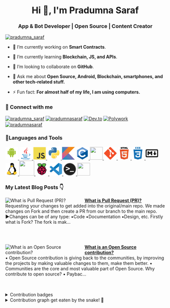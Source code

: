 
<!--<p align="center"><img src="https://readme-typing-svg.herokuapp.com?color=%230032FF&size=25&lines=+++++++++++++Hi+%F0%9F%91%8B%2C+I'm+Pradumna+Saraf+++++++++++++"></p>-->

 <h1 align="center">Hi 👋, I'm Pradumna Saraf</h1>
<!--<h1 align="center">Hi <img src="https://github.com/TheDudeThatCode/TheDudeThatCode/blob/master/Assets/Hi.gif" width="40px">, I'm Pradumna Saraf</h1>-->
<h3 align="center">App & Bot Developer | Open Source | Content Creator </h3>

<p align="left"> <a href="https://twitter.com/intent/follow?screen_name=pradumna_saraf" target="blank"><img src="https://img.shields.io/twitter/follow/pradumna_saraf?logo=twitter&style=for-the-badge" alt="pradumna_saraf" /></a> </p>

- 🔭 I’m currently working on **Smart Contracts**.

- 🌱 I’m currently learning **Blockchain, JS, and APIs**.

- 👯 I’m looking to collaborate on **GitHub**.

- 💬 Ask me about **Open Source, Android, Blockchain, smartphones, and other tech-related stuff.**

- ⚡ Fun fact: **For almost half of my life, I am using computers.**

<h3 align="left">🤝 Connect with me</h3>
<p align="left">
<a href="https://twitter.com/intent/follow?screen_name=pradumna_saraf" target="blank"><img align="center" src="https://raw.githubusercontent.com/rahuldkjain/github-profile-readme-generator/master/src/images/icons/Social/twitter.svg" alt="pradumna_saraf" height="30" width="40" /></a>
<a href="https://linkedin.com/in/pradumnasaraf" target="blank"><img align="center" src="https://raw.githubusercontent.com/rahuldkjain/github-profile-readme-generator/master/src/images/icons/Social/linked-in-alt.svg" alt="pradumnasaraf" height="30" width="40" /></a>
<a href="https://dev.to/pradumnasaraf" target="blank"><img align="center" src="https://user-images.githubusercontent.com/90956475/150676257-19e73355-3f51-42b9-9001-d4ed5b08c977.png" alt="Dev.to" height="30" width="30" /></a>
<a href="https://www.polywork.com/pradumnasaraf" target="blank"><img align="center" src="https://user-images.githubusercontent.com/90956475/150676434-87b39aff-7d90-4316-83e3-ec0c76a40135.png" alt="Polywork" height="33" width="33" /></a>
<a href="https://fb.com/pradumnasaraf" target="blank"><img align="center" src="https://raw.githubusercontent.com/rahuldkjain/github-profile-readme-generator/master/src/images/icons/Social/facebook.svg" alt="pradumnasaraf" height="30" width="40" /></a>
</p>

<h3 align="left">🔨Languages and Tools</h3>
<p align="left"> 
<a href="https://developer.android.com" target="_blank"> <img src="https://raw.githubusercontent.com/devicons/devicon/master/icons/android/android-original-wordmark.svg" alt="android" width="40" height="40"/> </a>  <a href="https://www.java.com/en/download/help/whatis_java.html" target="_blank"> <img src="https://raw.githubusercontent.com/devicons/devicon/master/icons/java/java-original.svg" alt="java" width="40" height="40"/> </a> <a href="https://www.javascript.com/" target="_blank"> <img src="https://raw.githubusercontent.com/devicons/devicon/master/icons/javascript/javascript-original.svg" alt="javascript" width="40" height="40"/> </a> <a href="https://www.python.org/" target="_blank"> <img src="https://raw.githubusercontent.com/devicons/devicon/master/icons/python/python-original.svg" alt="Python" width="43" height="43"/> </a>  <a href="https://kotlinlang.org/" target="_blank"> <img src="https://raw.githubusercontent.com/devicons/devicon/master/icons/kotlin/kotlin-original.svg" alt="kotlin" width="40" height="40"/></a> <a href="https://en.wikipedia.org/wiki/The_C_Programming_Language" target="_blank"> <img src= "https://raw.githubusercontent.com/devicons/devicon/master/icons/c/c-original.svg" width="40" height="40"/><a href="https://soliditylang.org/" target="_blank"> <img src= "https://user-images.githubusercontent.com/90956475/150676923-f770d9b7-7231-4fec-a0ed-3bd66d723b70.png" width="40" height="40"/> </a><a href="https://git-scm.com/" target="_blank"> <img src= "https://raw.githubusercontent.com/devicons/devicon/master/icons/git/git-original.svg" alt="git" width="40" height="40"/> </a><a href="https://www.w3schools.com/html/" target="_blank"> <img src="https://raw.githubusercontent.com/devicons/devicon/master/icons/html5/html5-original-wordmark.svg" alt="html5" width="40" height="40"/> </a>  <a href="https://www.w3schools.com/css/" target="_blank"> <img src="https://raw.githubusercontent.com/devicons/devicon/master/icons/css3/css3-plain-wordmark.svg" alt="css" width="40" height="40"/> </a><a href="https://daringfireball.net/projects/markdown/" target="_blank"> <img src="https://raw.githubusercontent.com/devicons/devicon/master/icons/markdown/markdown-original.svg" alt="MarkDown" width="40" height="40"/> </a><a href="https://www.linux.org/" target="_blank"> <img src="https://raw.githubusercontent.com/devicons/devicon/master/icons/linux/linux-original.svg" alt="linux" width="40" height="40"/> </a><a href="https://www.gitpod.io/" target="_blank"> <img src= "https://user-images.githubusercontent.com/90956475/150676924-c0676f45-6486-48c3-8a43-d38e0fe38dcb.png" width="47" height="47"/> </a><a href="https://www.raspberrypi.org/" target="_blank"> <img src= "https://raw.githubusercontent.com/devicons/devicon/master/icons/raspberrypi/raspberrypi-original.svg" alt="Raspberry Pi" width="40" height="40"/> </a><a href="https://code.visualstudio.com/" target="_blank"> <img src= "https://raw.githubusercontent.com/devicons/devicon/master/icons/vscode/vscode-original.svg" alt="VS Code" width="40" height="40"/> </a><a href="https://www.digitalocean.com/community/tutorials/an-introduction-to-the-linux-terminal/" target="_blank"> <img src= "https://raw.githubusercontent.com/github/explore/80688e429a7d4ef2fca1e82350fe8e3517d3494d/topics/terminal/terminal.png" width="40" height="40"/> </a><a href="https://api.badgr.io/public/assertions/uuZi_JQvSsuqnDpJM3kMxg?identity__email=pradumnasaraf%40gmail.com" target="_blank"> <img src= "https://user-images.githubusercontent.com/51878265/144752433-73857a6d-4a41-4987-9fa2-947e8877de98.png" width="40" height="40"/> </a></p>

### My Latest Blog Posts 👇
<!-- HASHNODE_BLOG:START -->
<p align="left">
<a href="https://blog.pradumnasaraf.co//what-is-pull-request-pr" title="What is Pull Request (PR)?"><img src="https://cdn.hashnode.com/res/hashnode/image/upload/v1649227264682/jTS_GoeBc.png" alt="What is Pull Request (PR)?" width="250px" align="left" /></a>
<a href="https://blog.pradumnasaraf.co//what-is-pull-request-pr" title="What is Pull Request (PR)?"><strong>What is Pull Request (PR)?</strong></a>
<br/> Requesting your changes to get added into the original/main repo.
We made changes on Fork and then create a PR from our branch to the main repo.
▶️Changes can be of any type:
▪️Code
▪️Documentation
▪️Design, etc.
Firstly what is Fork?
The fork is mak... </p> <br/> <br/>
<p align="left">
<a href="https://blog.pradumnasaraf.co//what-is-an-open-source-contribution" title="What is an Open Source contribution?"><img src="https://cdn.hashnode.com/res/hashnode/image/upload/v1649144859508/hCJ2wdfBK.png" alt="What is an Open Source contribution?" width="250px" align="left" /></a>
<a href="https://blog.pradumnasaraf.co//what-is-an-open-source-contribution" title="What is an Open Source contribution?"><strong>What is an Open Source contribution?</strong></a>
<br/> ▪️ Open Source contribution is giving back to the communities, by improving the projects by making valuable changes to them, make them better.
▪️ Communities are the core and most valuable part of Open Source.
Why contribute to open source?
▪️ Paybac... </p> <br/> <br/>
<!-- HASHNODE_BLOG:END -->

<details>
  <summary>Contribution badges</summary>
  <p align ="center">
     <img src="https://github-readme-stats.vercel.app/api?username=pradumnasaraf&show_icons=true&locale=en" alt="pradumnasaraf" width="48%"/>
     <img src ="https://github-readme-streak-stats.herokuapp.com?user=pradumnasaraf" alt="pradumnasaraf" width="48%"/>
  </p>
</details>

<details>
  <summary>Contribution graph get eaten by the snake! 🐍</summary>
  <p align="center"><img src="https://github.com/pradumnasaraf/pradumnasaraf/blob/output/github-contribution-grid-snake.svg"></p>
</details>
